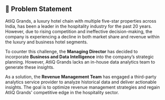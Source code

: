 
## 📌 Problem Statement  

AtliQ Grands, a luxury hotel chain with multiple five-star properties across India, has been a leader in the hospitality industry for the past 20 years. However, due to rising competition and ineffective decision-making, the company is experiencing a decline in both market share and revenue within the luxury and business hotel segments.  

To counter this challenge, the **Managing Director** has decided to incorporate **Business and Data Intelligence** into the company’s strategic planning. However, AtliQ Grands lacks an in-house data analytics team to generate these insights.  

As a solution, the **Revenue Management Team** has engaged a third-party analytics service provider to analyze historical data and deliver actionable insights. The goal is to optimize revenue management strategies and regain AtliQ Grands' competitive edge in the hospitality sector.  
